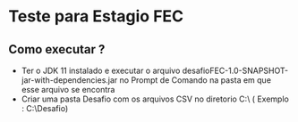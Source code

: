 # Teste para Estagio FEC
## Como executar ? 
- Ter o JDK 11 instalado e executar o arquivo desafioFEC-1.0-SNAPSHOT-jar-with-dependencies.jar no Prompt de Comando na pasta em que esse arquivo se encontra
- Criar uma pasta Desafio com os arquivos CSV no diretorio C:\ ( Exemplo : C:\Desafio)
